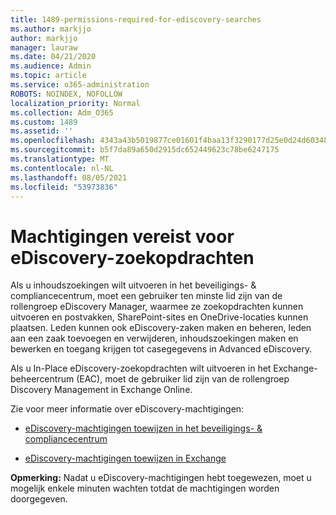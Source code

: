 ```yaml
---
title: 1489-permissions-required-for-ediscovery-searches
ms.author: markjjo
author: markjjo
manager: lauraw
ms.date: 04/21/2020
ms.audience: Admin
ms.topic: article
ms.service: o365-administration
ROBOTS: NOINDEX, NOFOLLOW
localization_priority: Normal
ms.collection: Adm_O365
ms.custom: 1489
ms.assetid: ''
ms.openlocfilehash: 4343a43b5019877ce01601f4baa13f3290177d25e0d24d6034858205966f5f35
ms.sourcegitcommit: b5f7da89a650d2915dc652449623c78be6247175
ms.translationtype: MT
ms.contentlocale: nl-NL
ms.lasthandoff: 08/05/2021
ms.locfileid: "53973836"
---
```

# <a name="permissions-required-for-ediscovery-searches"></a>Machtigingen vereist voor eDiscovery-zoekopdrachten

Als u inhoudszoekingen wilt uitvoeren in het beveiligings- & compliancecentrum, moet een gebruiker ten minste lid zijn van de rollengroep eDiscovery Manager, waarmee ze zoekopdrachten kunnen uitvoeren en postvakken, SharePoint-sites en OneDrive-locaties kunnen plaatsen. Leden kunnen ook eDiscovery-zaken maken en beheren, leden aan een zaak toevoegen en verwijderen, inhoudszoekingen maken en bewerken en toegang krijgen tot casegegevens in Advanced eDiscovery.

Als u In-Place eDiscovery-zoekopdrachten wilt uitvoeren in het Exchange-beheercentrum (EAC), moet de gebruiker lid zijn van de rollengroep Discovery Management in Exchange Online.

Zie voor meer informatie over eDiscovery-machtigingen: 

- [eDiscovery-machtigingen toewijzen in het beveiligings- & compliancecentrum](https://docs.microsoft.com/microsoft-365/compliance/assign-ediscovery-permissions)

- [eDiscovery-machtigingen toewijzen in Exchange](https://docs.microsoft.com/exchange/security-and-compliance/in-place-ediscovery/assign-ediscovery-permissions)

**Opmerking:** Nadat u eDiscovery-machtigingen hebt toegewezen, moet u mogelijk enkele minuten wachten totdat de machtigingen worden doorgegeven.
